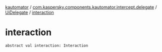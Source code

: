 [kautomator](../../index.md) / [com.kaspersky.components.kautomator.intercept.delegate](../index.md) / [UiDelegate](index.md) / [interaction](./interaction.md)

# interaction

`abstract val interaction: Interaction`